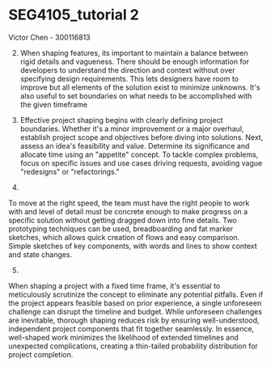 # SEG4105_tutorial 2

Victor Chen - 300116813

2)
   When shaping features, its important to maintain a balance between rigid details and vagueness. There should be enough information for developers to understand the direction and context without over specifying design requirements. This lets designers have room to improve but all elements of the solution exist to minimize unknowns. It's also useful to set boundaries on what needs to be accomplished with the given timeframe

3)
   Effective project shaping begins with clearly defining project boundaries. Whether it's a minor improvement or a major overhaul, establish project scope and objectives before diving into solutions. Next, assess an idea's feasibility and value. Determine its significance and allocate time using an "appetite" concept. To tackle complex problems, focus on specific issues and use cases driving requests, avoiding vague "redesigns" or "refactorings."

4)
  To move at the right speed, the team must have the right people to work with and level of detail must be concrete enough to make progress on a specific solution without
getting dragged down into fine details. Two prototyping techniques can be used, breadboarding and fat marker sketches, which allows quick creation of flows and easy comparison. Simple sketches of key components, with words and lines to show context and state changes.

5)
  When shaping a project with a fixed time frame, it's essential to meticulously scrutinize the concept to eliminate any potential pitfalls. Even if the project appears feasible based on prior experience, a single unforeseen challenge can disrupt the timeline and budget. While unforeseen challenges are inevitable, thorough shaping reduces risk by ensuring well-understood, independent project components that fit together seamlessly. In essence, well-shaped work minimizes the likelihood of extended timelines and unexpected complications, creating a thin-tailed probability distribution for project completion.

